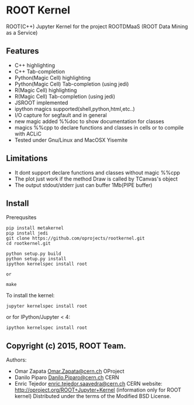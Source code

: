 # ROOT Kernel

ROOT(C++) Jupyter Kernel for the project  ROOTDMaaS (ROOT Data Mining as a Service)

## Features
* C++  highlighting
* C++ Tab-completion
* Python(Magic Cell)  highlighting
* Python(Magic Cell) Tab-completion (using jedi)
* R(Magic Cell)  highlighting
* R(Magic Cell) Tab-completion (using jedi)
* JSROOT implemented
* ipython magics supported(shell,python,html,etc..)
* I/O capture for segfault and in general
* new magic added %%doc to show documentation for classes
* magics %%cpp to declare functions and classes in cells or to compile with ACLiC
* Tested under Gnu/Linux and MacOSX Yisemite

## Limitations
* It dont support declare functions and classes without magic %%cpp
* The plot just work if the method Draw is called by TCanvas's object
* The output stdout/stderr just can buffer 1Mb(PIPE buffer) 


## Install

Prerequsites

    pip install metakernel
    pip install jedi
    git clone https://github.com/oprojects/rootkernel.git
    cd rootkernel.git
    
    python setup.py build
    python setup.py install
    ipython kernelspec install root
    
    or
    
    make

To install the kernel:

    jupyter kernelspec install root

or for IPython/Jupyter < 4:

    ipython kernelspec install root

##  Copyright (c) 2015, ROOT Team.
Authors: 
* Omar Zapata <Omar.Zapata@cern.ch> OProject
* Danilo Piparo <Danilo.Piparo@cern.ch> CERN
* Enric Tejedor <enric.tejedor.saavedra@cern.ch> CERN
website: http://oproject.org/ROOT+Jupyter+Kernel (information only for ROOT kernel)
 Distributed under the terms of the Modified BSD License.

